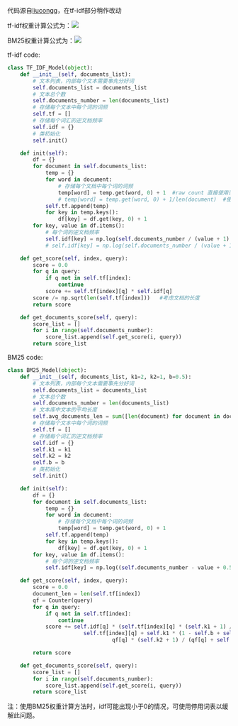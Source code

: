 代码源自[liucongg](https://github.com/liucongg/ZhiHu_Code/tree/master/bm25_code)，在tf-idf部分稍作改动

tf-idf权重计算公式为：<img src="https://latex.codecogs.com/svg.image?\sqrt{tf_{t,d}}\times&space;(\lg{\frac{numDocs}{df_t&plus;1}&plus;1})\times\frac{1}{\sqrt{length}}">

BM25权重计算公式为：<img src="https://latex.codecogs.com/svg.image?\lg{\frac{numDocs-df_t&plus;\frac{1}{2}}{df_t&plus;\frac{1}{2}}}&space;\times&space;\frac{(k_1&plus;1)tf_{t,d}}{k_1(1-b&plus;b\times\frac{length}{AvgLength})&plus;tf_{t,d}}\times\frac{(k_2&plus;1)tf_{t,q}}{k_2&plus;tf_{t,q}}&space;">

tf-idf code:

```python
class TF_IDF_Model(object):
    def __init__(self, documents_list):
        # 文本列表，内部每个文本需要事先分好词
        self.documents_list = documents_list
        # 文本总个数
        self.documents_number = len(documents_list)
        # 存储每个文本中每个词的词频
        self.tf = []
        # 存储每个词汇的逆文档频率
        self.idf = {}
        # 类初始化
        self.init()

    def init(self):
        df = {}
        for document in self.documents_list:
            temp = {}
            for word in document:
                # 存储每个文档中每个词的词频
                temp[word] = temp.get(word, 0) + 1  #raw count 直接使用词项出现次数
                # temp[word] = temp.get(word, 0) + 1/len(document)  #使用词项出现频率
            self.tf.append(temp)
            for key in temp.keys():
                df[key] = df.get(key, 0) + 1
        for key, value in df.items():
            # 每个词的逆文档频率
            self.idf[key] = np.log(self.documents_number / (value + 1) + 1)
            # self.idf[key] = np.log(self.documents_number / (value + 1))

    def get_score(self, index, query):
        score = 0.0
        for q in query:
            if q not in self.tf[index]:
                continue
            score += self.tf[index][q] * self.idf[q]
        score /= np.sqrt(len(self.tf[index]))   #考虑文档的长度
        return score

    def get_documents_score(self, query):
        score_list = []
        for i in range(self.documents_number):
            score_list.append(self.get_score(i, query))
        return score_list
```

BM25 code:

```python
class BM25_Model(object):
    def __init__(self, documents_list, k1=2, k2=1, b=0.5):
        # 文本列表，内部每个文本需要事先分好词
        self.documents_list = documents_list
        # 文本总个数
        self.documents_number = len(documents_list)
        # 文本库中文本的平均长度
        self.avg_documents_len = sum([len(document) for document in documents_list]) / self.documents_number
        # 存储每个文本中每个词的词频
        self.tf = []
        # 存储每个词汇的逆文档频率
        self.idf = {}
        self.k1 = k1
        self.k2 = k2
        self.b = b
        # 类初始化
        self.init()

    def init(self):
        df = {}
        for document in self.documents_list:
            temp = {}
            for word in document:
                # 存储每个文档中每个词的词频
                temp[word] = temp.get(word, 0) + 1
            self.tf.append(temp)
            for key in temp.keys():
                df[key] = df.get(key, 0) + 1
        for key, value in df.items():
            # 每个词的逆文档频率
            self.idf[key] = np.log((self.documents_number - value + 0.5) / (value + 0.5))

    def get_score(self, index, query):
        score = 0.0
        document_len = len(self.tf[index])
        qf = Counter(query)
        for q in query:
            if q not in self.tf[index]:
                continue
            score += self.idf[q] * (self.tf[index][q] * (self.k1 + 1) / (
                        self.tf[index][q] + self.k1 * (1 - self.b + self.b * document_len / self.avg_documents_len))) * (
                                 qf[q] * (self.k2 + 1) / (qf[q] + self.k2))

        return score

    def get_documents_score(self, query):
        score_list = []
        for i in range(self.documents_number):
            score_list.append(self.get_score(i, query))
        return score_list
```

注：使用BM25权重计算方法时，idf可能出现小于0的情况，可使用停用词表以缓解此问题。
